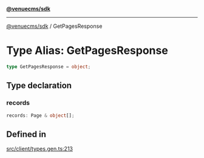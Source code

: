 [**@venuecms/sdk**](../Index.md)

***

[@venuecms/sdk](../Index.md) / GetPagesResponse

# Type Alias: GetPagesResponse

```ts
type GetPagesResponse = object;
```

## Type declaration

### records

```ts
records: Page & object[];
```

## Defined in

[src/client/types.gen.ts:213](https://github.com/venuecms/sdk/blob/f338eea324f851f70433ff3fb95078fc3e71e02a/src/client/types.gen.ts#L213)

